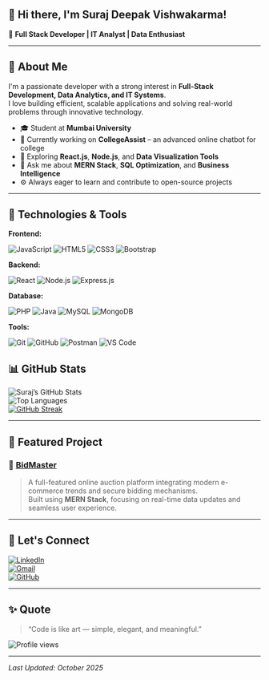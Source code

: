 ## 👋 Hi there, I'm Suraj Deepak Vishwakarma!

🎯 **Full Stack Developer | IT Analyst | Data Enthusiast**

---

## 🌟 About Me  
I'm a passionate developer with a strong interest in **Full-Stack Development, Data Analytics, and IT Systems**.  
I love building efficient, scalable applications and solving real-world problems through innovative technology.  

- 🎓 Student at **Mumbai University**  
- 💼 Currently working on **CollegeAssist** – an advanced online chatbot for college  
- 🌱 Exploring **React.js**, **Node.js**, and **Data Visualization Tools**  
- 💬 Ask me about **MERN Stack**, **SQL Optimization**, and **Business Intelligence**  
- ⚙️ Always eager to learn and contribute to open-source projects  

---

## 🧰 Technologies & Tools  

**Frontend:**  
<p align="left">
  <img alt="JavaScript" src="https://img.shields.io/badge/JavaScript-F7DF1E?style=for-the-badge&logo=javascript&logoColor=black" />
  <img alt="HTML5" src="https://img.shields.io/badge/HTML5-E34F26?style=for-the-badge&logo=html5&logoColor=white" />
  <img alt="CSS3" src="https://img.shields.io/badge/CSS3-1572B6?style=for-the-badge&logo=css3&logoColor=white" />
  <img alt="Bootstrap" src="https://img.shields.io/badge/Bootstrap-7952B3?style=for-the-badge&logo=bootstrap&logoColor=white" />
</p>

**Backend:**  
<p align="left">
  <img alt="React" src="https://img.shields.io/badge/React-61DAFB?style=for-the-badge&logo=react&logoColor=black" />
  <img alt="Node.js" src="https://img.shields.io/badge/Node.js-339933?style=for-the-badge&logo=node.js&logoColor=white" />
  <img alt="Express.js" src="https://img.shields.io/badge/Express.js-000000?style=for-the-badge&logo=express&logoColor=white" />
</p>

**Database:**  
<p align="left">
  <img alt="PHP" src="https://img.shields.io/badge/PHP-777BB4?style=for-the-badge&logo=php&logoColor=white" />
  <img alt="Java" src="https://img.shields.io/badge/Java-007396?style=for-the-badge&logo=java&logoColor=white" />
  <img alt="MySQL" src="https://img.shields.io/badge/MySQL-4479A1?style=for-the-badge&logo=mysql&logoColor=white" />
  <img alt="MongoDB" src="https://img.shields.io/badge/MongoDB-47A248?style=for-the-badge&logo=mongodb&logoColor=white" />
</p>

**Tools:** 
<p align="left">
  <img alt="Git" src="https://img.shields.io/badge/Git-F05032?style=for-the-badge&logo=git&logoColor=white" />
  <img alt="GitHub" src="https://img.shields.io/badge/GitHub-181717?style=for-the-badge&logo=github&logoColor=white" />
  <img alt="Postman" src="https://img.shields.io/badge/Postman-FF6C37?style=for-the-badge&logo=postman&logoColor=white" />
  <img alt="VS Code" src="https://img.shields.io/badge/VS%20Code-0078D7?style=for-the-badge&logo=visual-studio-code&logoColor=white" />
</p>


## 📊 GitHub Stats  

![Suraj’s GitHub Stats](https://github-readme-stats.vercel.app/api?username=SURAJ1430sv&show_icons=true&theme=tokyonight)  
![Top Languages](https://github-readme-stats.vercel.app/api/top-langs/?username=SURAJ1430sv&layout=compact&theme=tokyonight)  
[![GitHub Streak](https://streak-stats.demolab.com?user=SURAJ1430sv&theme=tokyonight)](https://git.io/streak-stats)

---

## 🚀 Featured Project  

### 🧿 [BidMaster](https://github.com/SURAJ1430sv/BidMaster)
> A full-featured online auction platform integrating modern e-commerce trends and secure bidding mechanisms.  
Built using **MERN Stack**, focusing on real-time data updates and seamless user experience.

---

## 🤝 Let's Connect  

[![LinkedIn](https://img.shields.io/badge/LinkedIn-blue?style=flat&logo=linkedin)](https://www.linkedin.com/in/suraj-vishwakarma-9b3437366)  
[![Gmail](https://img.shields.io/badge/Email-D14836?style=flat&logo=gmail&logoColor=white)](mailto:suraj1430ss@gmail.com)  
[![GitHub](https://img.shields.io/badge/GitHub-100000?style=flat&logo=github&logoColor=white)](https://github.com/SURAJ1430sv)

---

## ✨ Quote  

> “Code is like art — simple, elegant, and meaningful.”

![Profile views](https://komarev.com/ghpvc/?username=SURAJ1430sv&label=Profile%20views&color=0e75b6&style=flat)

---

*Last Updated: October 2025*


